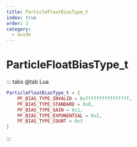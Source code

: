 ```yaml
---
title: ParticleFloatBiasType_t
index: true
order: 2
category:
  - Guide
---
```


# ParticleFloatBiasType_t
::: tabs
@tab Lua
```lua
ParticleFloatBiasType_t = {
    PF_BIAS_TYPE_INVALID = 0xffffffffffffffff,
    PF_BIAS_TYPE_STANDARD = 0x0,
    PF_BIAS_TYPE_GAIN = 0x1,
    PF_BIAS_TYPE_EXPONENTIAL = 0x2,
    PF_BIAS_TYPE_COUNT = 0x3
}
```
:::